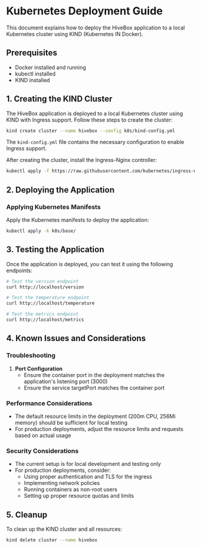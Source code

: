 # Kubernetes Deployment Guide

This document explains how to deploy the HiveBox application to a local Kubernetes cluster using KIND (Kubernetes IN Docker).

## Prerequisites

- Docker installed and running
- kubectl installed
- KIND installed

## 1. Creating the KIND Cluster

The HiveBox application is deployed to a local Kubernetes cluster using KIND with Ingress support. Follow these steps to create the cluster:

```bash
kind create cluster --name hivebox --config k8s/kind-config.yml
```

The `kind-config.yml` file contains the necessary configuration to enable Ingress support.

After creating the cluster, install the Ingress-Nginx controller:

```bash
kubectl apply -f https://raw.githubusercontent.com/kubernetes/ingress-nginx/main/deploy/static/provider/kind/deploy.yaml
```

## 2. Deploying the Application

### Applying Kubernetes Manifests

Apply the Kubernetes manifests to deploy the application:

```bash
kubectl apply -k k8s/base/
```

## 3. Testing the Application

Once the application is deployed, you can test it using the following endpoints:

```bash
# Test the version endpoint
curl http://localhost/version

# Test the temperature endpoint
curl http://localhost/temperature

# Test the metrics endpoint
curl http://localhost/metrics
```

## 4. Known Issues and Considerations

### Troubleshooting

1. **Port Configuration**
   - Ensure the container port in the deployment matches the application's listening port (3000)
   - Ensure the service targetPort matches the container port

### Performance Considerations

- The default resource limits in the deployment (200m CPU, 256Mi memory) should be sufficient for local testing
- For production deployments, adjust the resource limits and requests based on actual usage

### Security Considerations

- The current setup is for local development and testing only
- For production deployments, consider:
  - Using proper authentication and TLS for the ingress
  - Implementing network policies
  - Running containers as non-root users
  - Setting up proper resource quotas and limits

## 5. Cleanup

To clean up the KIND cluster and all resources:

```bash
kind delete cluster --name hivebox
```
